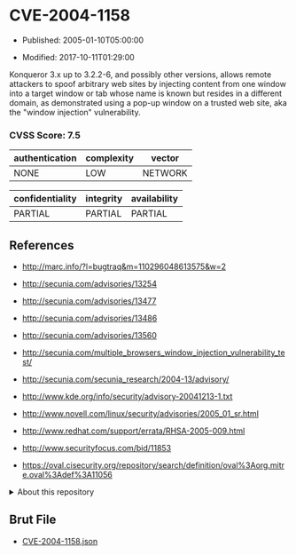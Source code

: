 # CVE-2004-1158

- Published: 2005-01-10T05:00:00

- Modified: 2017-10-11T01:29:00

Konqueror 3.x up to 3.2.2-6, and possibly other versions, allows remote attackers to spoof arbitrary web sites by injecting content from one window into a target window or tab whose name is known but resides in a different domain, as demonstrated using a pop-up window on a trusted web site, aka the "window injection" vulnerability.

### CVSS Score: **7.5**

| authentication | complexity | vector |
| --- | --- | --- |
| NONE | LOW | NETWORK |

| confidentiality | integrity | availability |
| --- | --- | --- |
| PARTIAL | PARTIAL | PARTIAL |

## References

* http://marc.info/?l=bugtraq&m=110296048613575&w=2

* http://secunia.com/advisories/13254

* http://secunia.com/advisories/13477

* http://secunia.com/advisories/13486

* http://secunia.com/advisories/13560

* http://secunia.com/multiple_browsers_window_injection_vulnerability_test/

* http://secunia.com/secunia_research/2004-13/advisory/

* http://www.kde.org/info/security/advisory-20041213-1.txt

* http://www.novell.com/linux/security/advisories/2005_01_sr.html

* http://www.redhat.com/support/errata/RHSA-2005-009.html

* http://www.securityfocus.com/bid/11853

* https://oval.cisecurity.org/repository/search/definition/oval%3Aorg.mitre.oval%3Adef%3A11056

<details>
<summary>About this repository</summary> 

  This repository is part of the project [Live Hack CVE](https://github.com/Live-Hack-CVE). Main website can be found [www.live-hack.org](https://www.live-hack.org) 
  
  Made by [Sn0wAlice](https://github.com/Sn0wAlice) for the people that care about security and need to have a feed of the latest CVEs. Hope you enjoy it, don't forget to star the repo and follow me on [Twitter](https://twitter.com/Sn0wAlice) and [Github](https://github.com/Sn0wAlice). And that is my [personnal website](https://www.alice-snow.me/)

  - [Home Page](https://github.com/Live-Hack-CVE)
  - [Framework](https://github.com/Live-Hack-CVE/cve-framework)
  - [CVE database](https://github.com/Live-Hack-CVE/full_database)
  - [Changelog](https://github.com/Live-Hack-CVE/Changelog)
</details>

## Brut File

* [CVE-2004-1158.json](https://raw.githubusercontent.com/Live-Hack-CVE/full_database/main/cves/2004/CVE-2004-1158.json)

